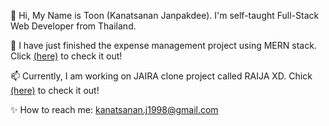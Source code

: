 👋 Hi, My Name is Toon (Kanatsanan Janpakdee). I'm self-taught Full-Stack Web Developer from Thailand.

👀 I have just finished the expense management project using MERN stack. Click [(here)](https://github.com/kanatsanan6/expense-app-mern) to check it out! 

📫 Currently, I am working on JAIRA clone project called RAIJA XD. Chick [(here)](https://github.com/kanatsanan6/raija) to check it out!

✨ How to reach me: kanatsanan.j1998@gmail.com

<!---
kanatsanan6/kanatsanan6 is a ✨ special ✨ repository because its `README.md` (this file) appears on your GitHub profile.
You can click the Preview link to take a look at your changes.
--->
